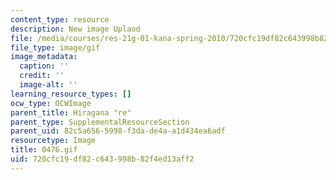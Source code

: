 ```yaml
---
content_type: resource
description: New image Uplaod
file: /media/courses/res-21g-01-kana-spring-2010/720cfc19df82c643998b82f4ed13aff2_0476.gif
file_type: image/gif
image_metadata:
  caption: ''
  credit: ''
  image-alt: ''
learning_resource_types: []
ocw_type: OCWImage
parent_title: Hiragana "re"
parent_type: SupplementalResourceSection
parent_uid: 82c5a656-5998-f3da-de4a-a1d434ea6adf
resourcetype: Image
title: 0476.gif
uid: 720cfc19-df82-c643-998b-82f4ed13aff2
---
```

